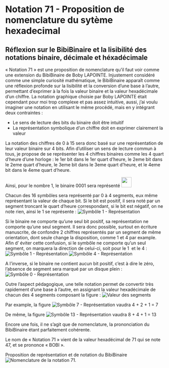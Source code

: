 # Notation 71 - Proposition de nomenclature du sytème hexadecimal 
## Réflexion sur le BibiBinaire et la lisibilité des notations binaire, décimale et héxadécimale  

« Notation 71 » est une proposition de nomenclature qu’il faut voir comme une extension du BibiBinaire de Boby LAPOINTE.
Injustement considéré comme une simple curiosité mathématique, le BibiBinaire apparaît comme une  réflexion profonde sur la lisibilité et la conversion d’une base à l’autre, permettant d’exprimer à la fois la valeur binaire et la valeur hexadécimale d’un chiffre.
La notation graphique choisie par Boby LAPOINTE était cependant pour moi trop complexe et pas assez intuitive, aussi, j’ai voulu imaginer une notation en utilisant le même procédé, mais en y intégrant deux contraintes :
- Le sens de lecture des bits du binaire doit être intuitif
- La représentation symbolique d’un chiffre doit en exprimer clairement la valeur

La notation des chiffres de 0 à 15 sera donc basé sur une représentation de leur valeur binaire sur 4 bits.
Afin d’utiliser un sens de lecture commun à tous, je propose de se représenter les 4 chiffres binaires comme les 4 quart d’heure d’une horloge : le 1er  bit dans le 1er quart d’heure, le 2eme bit dans le 2eme quart d’heure,  le 3eme bit dans le 3eme quart d’heure, et le 4eme bit dans le 4eme quart d’heure.

Ainsi, pour le nombre 1, le binaire 0001 sera représenté <img src="/img/0001-horaire.png" width="32" height="32">


Chacun des 16 symbôles sera représenté par 0 à 4 segments, eux même représentant la valeur de chaque bit. 
Si le bit est positif, il sera noté par un segment troncant le quart d’heure correspondant, si le bit est
 négatif, on ne note rien, ainsi le 1 se représente : ![Symbôle 1 - Représentation](/img/1_nodir.png)


Si le binaire ne comporte qu’une seul bit positif, sa représentation ne comporte qu’une seul segment. Il sera donc possible, surtout en écriture manuscrite, de confondre 2 chiffres représentés par un segment de même orientation, dont seule change la disposition, comme 1 et 4 par example.
Afin d’ éviter cette confusion, si le symbôle ne comporte qu’un seul segment, on marquera la 
direction de celui-ci, soit pour le 1  et le 4 : ![Symbôle 1 - Représentation](/img/1.png) ![Symbôle 4 - Représentation](/img/4.png)


A l’inverse, si le binaire ne contient aucun bit positif, c’est à dire le zéro, l’absence de segment 
sera marqué par un disque plein : ![Symbôle 0 - Représentation](/img/0.png) 



Outre l’aspect pédagogique, une telle notation permet de convertir très rapidement d’une base à l’autre, en assignant la valeur hexadécimale de chacun des 4 segments composant la figure : ![ Valeur des segments ](/img/8421.png) 

Par example, la figure ![Symbôle 7 - Représentation](/img/7.png) vaudra  4 + 2 + 1 = 7

De même, la figure ![Symbôle 13 - Représentation](/img/13.png) vaudra  8 + 4 + 1 = 13


Encore une fois, il ne s’agit que de nomenclature, la prononciation du BibiBinaire étant parfaitement cohérente.

Le nom de « Notation 71 » vient de la valeur hexadécimal de 71 qui se note 47, et se prononce « BOBI ».
 



Proposition de représentation et de notation du BibiBinaire 
![Nomenclature de la notation 71.](/img/notation.png)
	

